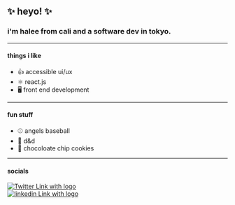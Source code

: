 <!--
**haleepagel/haleepagel** is a ✨ _special_ ✨ repository because its `README.md` (this file) appears on your GitHub profile.

Here are some ideas to get you started:

- 🔭 I’m currently working on ...
- 🌱 I’m currently learning ...
- 👯 I’m looking to collaborate on ...
- 🤔 I’m looking for help with ...
- 💬 Ask me about ...
- 📫 How to reach me: ...
- 😄 Pronouns: ...
- ⚡ Fun fact: ...
-->

## ✨ heyo! ✨

### i'm halee from cali and a software dev in tokyo.

---

#### things i like

- 👍 accessible ui/ux
- ⚛️ react.js
- 🖥 front end development

---

#### fun stuff

- ⚾️ angels baseball
- 🎲 d&d
- 🍪 chocoloate chip cookies

---

#### socials

<p align='left'>
<a href="https://twitter.com/intent/follow?screen_name=haleepagel">
  <img src="https://img.shields.io/twitter/follow/haleepagel?style=social" alt="Twitter Link with logo">
</a>
<br/>
<a href="https://linkedin.com/in/halee-pagel">
  <img src="https://img.shields.io/badge/LinkedIn-Connect-blue?style=social&logo=LinkedIn" alt="linkedin Link with logo">
</a>
